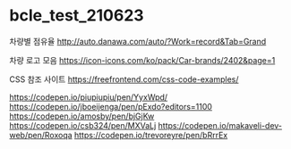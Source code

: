 # bcle_test_210623

차량별 점유율
http://auto.danawa.com/auto/?Work=record&Tab=Grand

차량 로고 모음
https://icon-icons.com/ko/pack/Car-brands/2402&page=1

CSS 참조 사이트
https://freefrontend.com/css-code-examples/

https://codepen.io/piupiupiu/pen/YyxWpd/
https://codepen.io/jboeijenga/pen/pExdo?editors=1100
https://codepen.io/amosby/pen/bjGjKw
https://codepen.io/csb324/pen/MXVaLj
https://codepen.io/makaveli-dev-web/pen/Roxoqa
https://codepen.io/trevoreyre/pen/bRrrEx
